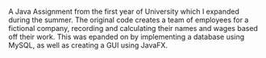 A Java Assignment from the first year of University which I expanded during the summer. 
The original code creates a team of employees for a fictional company, recording and calculating their names and wages based off their work.
This was epanded on by implementing a database using MySQL, as well as creating a GUI using JavaFX.
